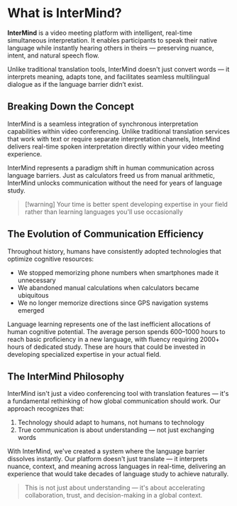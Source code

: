 # What is InterMind?

**InterMind** is a video meeting platform with intelligent, real-time simultaneous interpretation. It enables participants to speak their native language while instantly hearing others in theirs — preserving nuance, intent, and natural speech flow.

Unlike traditional translation tools, InterMind doesn't just convert words — it interprets meaning, adapts tone, and facilitates seamless multilingual dialogue as if the language barrier didn’t exist.

## Breaking Down the Concept

InterMind is a seamless integration of synchronous interpretation capabilities within video conferencing. Unlike traditional translation services that work with text or require separate interpretation channels, InterMind delivers real-time spoken interpretation directly within your video meeting experience.

InterMind represents a paradigm shift in human communication across language barriers. Just as calculators freed us from manual arithmetic, InterMind unlocks communication without the need for years of language study.

> [!warning] Your time is better spent developing expertise in your field rather than learning languages you'll use occasionally

## The Evolution of Communication Efficiency

Throughout history, humans have consistently adopted technologies that optimize cognitive resources:

- We stopped memorizing phone numbers when smartphones made it unnecessary
- We abandoned manual calculations when calculators became ubiquitous
- We no longer memorize directions since GPS navigation systems emerged

Language learning represents one of the last inefficient allocations of human cognitive potential. The average person spends 600–1000 hours to reach basic proficiency in a new language, with fluency requiring 2000+ hours of dedicated study. These are hours that could be invested in developing specialized expertise in your actual field.

## The InterMind Philosophy

InterMind isn't just a video conferencing tool with translation features — it's a fundamental rethinking of how global communication should work. Our approach recognizes that:

1. Technology should adapt to humans, not humans to technology
2. True communication is about understanding — not just exchanging words

With InterMind, we've created a system where the language barrier dissolves instantly. Our platform doesn't just translate — it interprets nuance, context, and meaning across languages in real-time, delivering an experience that would take decades of language study to achieve naturally.

> This is not just about understanding — it's about accelerating collaboration, trust, and decision-making in a global context.
